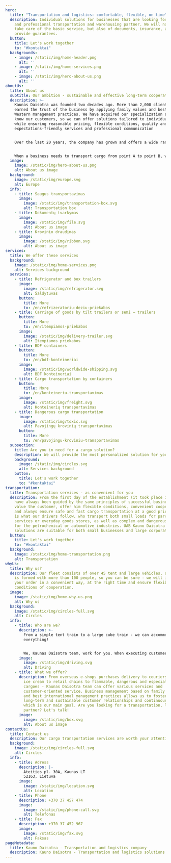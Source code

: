 ```yaml
---
hero:
  title: "Transportation and logistics: comfortable, flexible, on time"
  description: Individual solutions for businesses that are looking for a reliable
    and professional transportation and warehousing partner. We will not only
    take care of the basic service, but also of documents, insurance, and
    provide guarantees.
  button:
    title: Let's work together
    to: "#kontaktai"
  backgrounds:
    - image: /static/img/home-header.png
      alt: ''
    - image: /static/img/home-services.png
      alt: ''
    - image: /static/img/hero-about-us.png
      alt: ''
aboutUs:
  title: About us
  subtitle: Our ambition - sustainable and effective long-term cooperation
  description: >-
    Kaunas Daisotra was founded two decades ago. More than 2,000 clients have
    earned the trust of the business by applying family values ​​and best
    Western management practices. We have acquired our specialization and got to
    know our customers, so we can offer solutions tailored to individual needs,
    while ensuring reasonable pricing, flexible conditions, quality and
    expectations-friendly services and professional communication


    Over the last 20 years, the company has grown and offers a wide range of transportation and logistics services throughout geographic Europe.


    When a business needs to transport cargo from point A to point B, we take care not only of safe transportation, but also document handling and cargo insurance.
  image:
    image: /static/img/hero-about-us.png
    alt: About us image
  background:
    image: /static/img/europe.svg
    alt: Europe
  info:
    - title: Saugus transportavimas
      image:
        image: /static/img/transportation-box.svg
        alt: Transportation box
    - title: Dokumentų tvarkymas
      image:
        image: /static/img/file.svg
        alt: About us image
    - title: Krovinio draudimas
      image:
        image: /static/img/ribbon.svg
        alt: About us image
services:
  title: We offer these services
  background:
    image: /static/img/home-services.png
    alt: Services background
  services:
    - title: Refrigerator and box trailers
      image:
        image: /static/img/refrigerator.svg
        alt: Šaldytuvas
      button:
        title: More
        to: /en/refrizeratoriu-deziu-priekabos
    - title: Carriage of goods by tilt trailers or semi – trailers
      button:
        title: More
        to: /en/itempiamos-priekabos
      image:
        image: /static/img/delivery-trailer.svg
        alt: Įtempiamos priekabos
    - title: BDF containers
      button:
        title: More
        to: /en/bdf-konteineriai
      image:
        image: /static/img/worldwide-shipping.svg
        alt: BDF konteineriai
    - title: Cargo transportation by containers
      button:
        title: More
        to: /en/konteineriu-transportavimas
      image:
        image: /static/img/freight.svg
        alt: Konteinerių transportavimas
    - title: Dangerous cargo transportation
      image:
        image: /static/img/toxic.svg
        alt: Pavojingų krovinių transportavimas
      button:
        title: More
        to: /en/pavojingu-kroviniu-transportavimas
  subsection:
    title: Are you in need for a cargo solution?
    description: We will provide the most personalized solution for you
    background:
      image: /static/img/circles.svg
      alt: Services background
    button:
      title: Let's work together
      to: "#kontaktai"
transportation:
  title: Transportation services - as convenient for you
  description: From the first day of the establishment (it took place in 1997), we
    have always been guided by the same principles of successful business - to
    value the customer, offer him flexible conditions, convenient cooperation
    and always ensure safe and fast cargo transportation at a good price. This
    is what our drivers follow, who transport both small loads for parcel
    services or everyday goods stores, as well as complex and dangerous loads
    for the petrochemical or automotive industries. UAB Kauno Daisotra team
    solutions are suitable for both small businesses and large corporations.
  button:
    title: Let's work together
    to: "#kontaktai"
  background:
    image: /static/img/home-transportation.png
    alt: Transportation
whyUs:
  title: Why us?
  description: Our fleet consists of over 45 tent and large vehicles, and the team
    is formed with more than 100 people, so you can be sure - we will implement
    your order in a convenient way, at the right time and ensure flexible
    conditions of cooperation.
  image:
    image: /static/img/home-why-us.png
    alt: Why us
  background:
    image: /static/img/circles-full.svg
    alt: Circles
  info:
    - title: Who are we?
      description: >-
        From a simple tent train to a large cube train - we can accommodate
        everything!


        We, Kaunas Daisotra team, work for you. When executing customer orders, we always follow the principle: professional service = satisfied customer. Our fleet is supervised by authorized services, driven by professional drivers, so we will ensure the successful delivery of your cargo.
      image:
        image: /static/img/driving.svg
        alt: Driving
    - title: What we offer?
      description: From overseas e-shops purchases delivery to couriers, delivery of
        ice cream to retail chains to flammable, dangerous and especially risky
        cargoes - Kaunas Daisotra team can offer various services and
        customer-oriented service. Business management based on family values
        ​​and best international management practices allows us to foster
        long-term and sustainable customer relationships and continuous growth,
        which is our main goal. Are you looking for a transportation, logistics
        partner? Let's talk!
      image:
        image: /static/img/box.svg
        alt: About us image
contactUs:
  title: Contact us
  description: Our cargo transportation services are worth your attention
  background:
    image: /static/img/circles-full.svg
    alt: Circles
  info:
    - title: Adress
      description: |-
        Ateities pl. 30A, Kaunas LT
        52163, Lietuva
      image:
        image: /static/img/location.svg
        alt: Location
    - title: Phone
      description: +370 37 457 474
      image:
        image: /static/img/phone-call.svg
        alt: Telefonas
    - title: Fax
      description: +370 37 452 967
      image:
        image: /static/img/fax.svg
        alt: Faksas
pageMetadata:
  title: Kauno Daisotra - Transportation and logistics company
  description: Kauno Daisotra - Transportation and logistics solutions delivering company to whole geographical Europe with more than 45 trucks and more than 100 people team.
---
```

